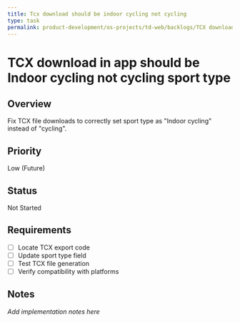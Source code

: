 ```yaml
---
title: Tcx download should be indoor cycling not cycling
type: task
permalink: product-development/os-projects/td-web/backlogs/TCX download should be Indoor cycling not cycling
---
```


# TCX download in app should be Indoor cycling not cycling sport type

## Overview
Fix TCX file downloads to correctly set sport type as "Indoor cycling" instead of "cycling".

## Priority
Low (Future)

## Status
Not Started

## Requirements
- [ ] Locate TCX export code
- [ ] Update sport type field
- [ ] Test TCX file generation
- [ ] Verify compatibility with platforms

## Notes
_Add implementation notes here_